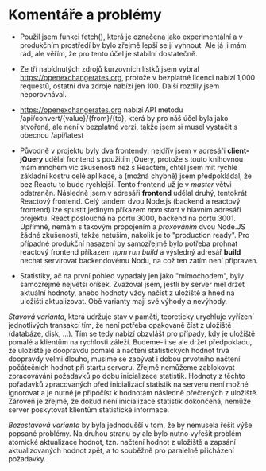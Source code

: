 Komentáře a problémy
====================

* Použil jsem funkci fetch(), která je označena jako experimentální a v produkčním prostředí by
bylo zřejmě lepší se jí vyhnout. Ale já ji mám rád, ale věřím, že pro tento účel je stabilní
dostatečně.

* Ze tří nabídnutých zdrojů kurzovních lístků jsem vybral https://openexchangerates.org, protože
v bezplatné licenci nabízí 1,000 requestů, ostatní dva zdroje nabízí jen 100. Další rozdíly jsem
neporovnával.

* https://openexchangerates.org nabízí API metodu /api/convert/{value}/{from}/{to}, která by pro
náš účel byla jako stvořená, ale není v bezplatné verzi, takže jsem si musel vystačit s obecnou
/api/latest

* Původně v projektu byly dva frontendy: nejdřív jsem v adresáři **client-jQuery** udělal frontend
s použitím jQuery, protože s touto knihovnou mám mnohem víc zkušeností než s Reactem, chtěl jsem
mít rychle základní kostru celé aplikace, a (možná chybně) jsem předpokládal, že bez Reactu to
bude rychlejší. Tento frontend už je v _master_ větvi odstraněn.
Následně jsem v adresáři **frontend** udělal druhý, tentokrát Reactový frontend. Celý tandem
dvou Node.js (backend a reactový frontend) lze spustit jediným příkazem _npm start_ v hlavním
adresáři projektu. React poslouchá na portu 3000, backend na portu 3001. Upřímně, nemám s takovým
propojením a _proxováním_ dvou Node.JS žádné zkušenosti, takže netuším, nakolik je to "production
ready". Pro případné produkční nasazení by samozřejmě bylo potřeba prohnat reactový frontend
příkazem _npm run build_ a výsledný adresář **build** nechat servírovat backendovému Nodu, na což
ten zatím není připraven.

* Statistiky, ač na první pohled vypadaly jen jako "mimochodem", byly samozřejmě největší oříšek.
Zvažoval jsem, jestli by server měl držet aktuální hodnoty, anebo hodnoty vždy načíst z uložiště
a hned na uložišti aktualizovat. Obě varianty mají své výhody a nevýhody.

_Stavová varianta_, která udržuje stav v paměti, teoreticky urychluje vyřízení jednotlivých
transakcí tím, že není potřeba opakovaně číst z uložiště (databáze, disk, ...). Tím se tedy nabízí
obzvlášť pro případy, kdy je uložiště pomalé a klientům na rychlosti záleží. Budeme-li se ale držet
předpokladu, že uložiště je doopravdu pomalé a načtení statistických hodnot trvá doopravdy velmi
dlouho, musíme se zabývat i dobou prvotního načtení počátečních hodnot při startu serveru. Zřejmě
nemůžeme zablokovat zpracovávání požadavků po dobu inicializace statistik. Hodnoty z těchto
pořadavků zpracovaných před inicializací statistik na serveru není možné ignorovat a je nutné je
připočíst k hodnotám následně přečtených z uložiště. Zároveň je zřejmé, že dokud není inicializace
statistik dokončená, nemůže server poskytovat klientům statistické informace.

_Bezestavová varianta_ by byla jednodušší v tom, že by nemusela řešit výše popsané problémy. Na
druhou stranu by ale bylo nutno vyřešit problém atomické aktualizace hodnot, tzn. načtení hodnot
z uložiště a zapsání aktualizovaných hodnot zpět, a to souběžně pro paralelně přicházení požadavky.